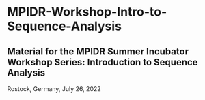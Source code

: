 # MPIDR-Workshop-Intro-to-Sequence-Analysis

## Material for the MPIDR Summer Incubator Workshop Series: Introduction to Sequence Analysis

Rostock, Germany, 
July 26, 2022
